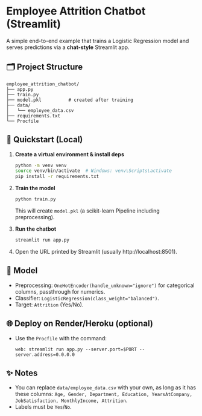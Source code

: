 
# Employee Attrition Chatbot (Streamlit)

A simple end-to-end example that trains a Logistic Regression model and serves predictions via a **chat-style** Streamlit app.

## 🗂️ Project Structure
```
employee_attrition_chatbot/
├── app.py
├── train.py
├── model.pkl          # created after training
├── data/
│   └── employee_data.csv
├── requirements.txt
└── Procfile
```

## 🚀 Quickstart (Local)

1. **Create a virtual environment & install deps**
   ```bash
   python -m venv venv
   source venv/bin/activate  # Windows: venv\Scripts\activate
   pip install -r requirements.txt
   ```

2. **Train the model**
   ```bash
   python train.py
   ```
   This will create `model.pkl` (a scikit-learn Pipeline including preprocessing).

3. **Run the chatbot**
   ```bash
   streamlit run app.py
   ```

4. Open the URL printed by Streamlit (usually http://localhost:8501).

## 🧠 Model
- Preprocessing: `OneHotEncoder(handle_unknown="ignore")` for categorical columns, passthrough for numerics.
- Classifier: `LogisticRegression(class_weight="balanced")`.
- Target: `Attrition` (Yes/No).

## 🌐 Deploy on Render/Heroku (optional)
- Use the `Procfile` with the command:
  ```
  web: streamlit run app.py --server.port=$PORT --server.address=0.0.0.0
  ```

## ✨ Notes
- You can replace `data/employee_data.csv` with your own, as long as it has these columns:
  `Age, Gender, Department, Education, YearsAtCompany, JobSatisfaction, MonthlyIncome, Attrition`.
- Labels must be `Yes`/`No`.

